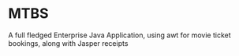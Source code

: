 # MTBS
A full fledged Enterprise Java Application, using awt for movie ticket bookings, along with Jasper receipts
